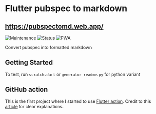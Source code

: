# Flutter pubspec to markdown

## https://pubspectomd.web.app/

![Maintenance](https://img.shields.io/maintenance/yes/2021?style=flat-square)
![Status](https://img.shields.io/badge/Production-blue)
![PWA](https://img.shields.io/badge/PWA-Ready-yellowgreen)

Convert pubspec into formatted markdown

## Getting Started

To test, run `scratch.dart` or `generator readme.py` for python variant

## GitHub action

This is the first project where I started to use [Flutter action](https://github.com/marketplace/actions/flutter-action). Credit to this [article](https://medium.com/mobile-development-group/github-actions-for-flutter-cf02923d7b5d) for clear explanations.
